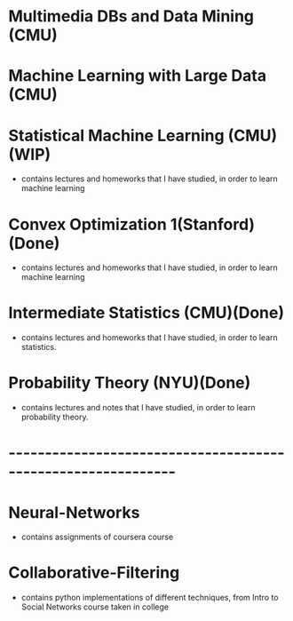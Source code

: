 # Multimedia DBs and Data Mining (CMU)
# Machine Learning with Large Data (CMU)
# Statistical Machine Learning (CMU)(WIP)
- contains lectures and homeworks that I have studied, in order to learn machine learning
# Convex Optimization 1(Stanford)(Done)
- contains lectures and homeworks that I have studied, in order to learn machine learning
# Intermediate Statistics (CMU)(Done)
- contains lectures and homeworks that I have studied, in order to learn statistics.
# Probability Theory (NYU)(Done)
- contains lectures and notes that I have studied, in order to learn probability theory.  
# -------------------------------------------------------------
# Neural-Networks
- contains assignments of coursera course
# Collaborative-Filtering
- contains python implementations of different techniques, from Intro to Social Networks course taken in college


